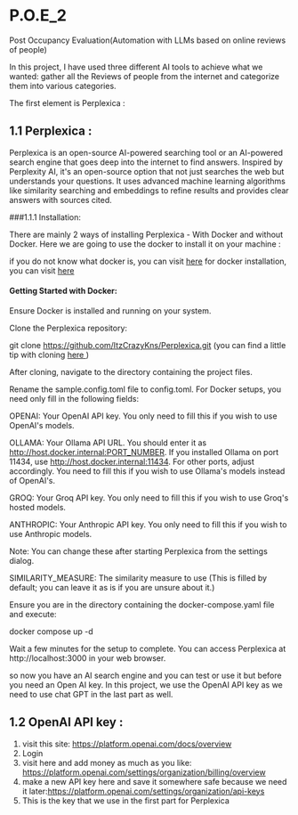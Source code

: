 # P.O.E_2

 Post Occupancy Evaluation(Automation with LLMs based on online reviews of people)

 In this project, I have used three different AI tools to achieve what we wanted: gather all the Reviews of people from the internet and categorize them into various categories.

 The first element is Perplexica :

 ## 1.1 Perplexica :
 Perplexica is an open-source AI-powered searching tool or an AI-powered search engine that goes deep into the internet to find answers. Inspired by Perplexity AI, it's an open-source option that not just searches the web but understands your questions. It uses advanced machine learning algorithms like similarity searching and embeddings to refine results and provides clear answers with sources cited.

 ###1.1.1 Installation:

 There are mainly 2 ways of installing Perplexica - With Docker and without Docker. Here we are going to use the docker to install it on your machine :

 if you do not know what docker is, you  can visit <a href='https://docs.docker.com/get-started/docker-overview/'>here</a>
 for docker installation, you can visit <a href='https://www.docker.com/'> here </a> 
 
 #### Getting Started with Docker:
 Ensure Docker is installed and running on your system.

Clone the Perplexica repository:

git clone https://github.com/ItzCrazyKns/Perplexica.git
(you can find a little tip with cloning <a href='https://www.google.com/search?q=how+clone+a+repository&oq=how+clone+arepo&gs_lcrp=EgZjaHJvbWUqCQgBEAAYDRiABDIGCAAQRRg5MgkIARAAGA0YgAQyCggCEAAYCBgNGB4yCggDEAAYCBgNGB4yCggEEAAYCBgNGB4yCggFEAAYCBgNGB4yCggGEAAYCBgNGB4yCggHEAAYCBgNGB4yCggIEAAYCBgNGB4yCggJEAAYCBgNGB7SAQg2MDcxajBqN6gCALACAA&sourceid=chrome&ie=UTF-8#fpstate=ive&vld=cid:9a9f356b,vid:bQrtezWlphU,st:0'> here </a>)

After cloning, navigate to the directory containing the project files.

Rename the sample.config.toml file to config.toml. For Docker setups, you need only fill in the following fields:

OPENAI: Your OpenAI API key. You only need to fill this if you wish to use OpenAI's models.

OLLAMA: Your Ollama API URL. You should enter it as http://host.docker.internal:PORT_NUMBER. If you installed Ollama on port 11434, use http://host.docker.internal:11434. For other ports, adjust accordingly. You need to fill this if you wish to use Ollama's models instead of OpenAI's.

GROQ: Your Groq API key. You only need to fill this if you wish to use Groq's hosted models.

ANTHROPIC: Your Anthropic API key. You only need to fill this if you wish to use Anthropic models.

Note: You can change these after starting Perplexica from the settings dialog.

SIMILARITY_MEASURE: The similarity measure to use (This is filled by default; you can leave it as is if you are unsure about it.)

Ensure you are in the directory containing the docker-compose.yaml file and execute:

docker compose up -d

Wait a few minutes for the setup to complete. You can access Perplexica at http://localhost:3000 in your web browser.

so now you have an AI search engine and you can test or use it but before you need an Open AI key.
In this project, we use the OpenAI API key as we need to use chat GPT in the last part as well.


## 1.2 OpenAI API key :
 1. visit this site: https://platform.openai.com/docs/overview
 2. Login
 3. visit here and add money as much as you like: https://platform.openai.com/settings/organization/billing/overview
 4. make a new API key here and save it somewhere safe because we need it later:https://platform.openai.com/settings/organization/api-keys
 5. This is the key that we use in the first part for Perplexica
    




 
